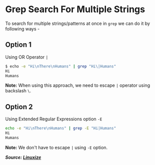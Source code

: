 # Grep Search For Multiple Strings

To search for multiple strings/patterns at once in `grep` we can do it by following ways -

## Option 1

Using OR Operator `|`

```bash
$ echo -e "Hi\nThere\nHumans" | grep "Hi\|Humans"
Hi
Humans
```

**Note:** When using this approach, we need to escape `|` operator using backslash `\`.

## Option 2

Using Extended Regular Expressions option `-E`

```bash
echo -e "Hi\nThere\nHumans" | grep -E "Hi|Humans"
Hi
Humans
```

**Note:** We don't have to escape `|` using `-E` option.

***Source: [Linuxize](https://linuxize.com/post/how-to-use-grep-command-to-search-files-in-linux/#search-for-multiple-strings-patterns)***
